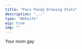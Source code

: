 ```yaml
---
title: "Paco Panda Drawing Stats"
description: "..."
type: "Website"
wip: true
img: ""
---
```


Your mom gay